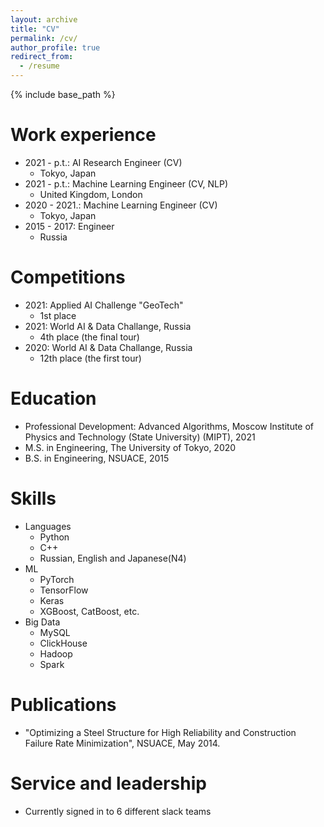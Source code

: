 ```yaml
---
layout: archive
title: "CV"
permalink: /cv/
author_profile: true
redirect_from:
  - /resume
---
```


{% include base_path %}

Work experience
======
* 2021 - p.t.: AI Research Engineer (CV)
  * Tokyo, Japan
* 2021 - p.t.: Machine Learning Engineer (CV, NLP)
  * United Kingdom, London
* 2020 - 2021.: Machine Learning Engineer (CV)
  * Tokyo, Japan
* 2015 - 2017: Engineer
  * Russia

Competitions
======
* 2021: Applied AI Challenge "GeoTech"
  * 1st place 
* 2021: World AI & Data Challange, Russia
  * 4th place (the final tour)
* 2020: World AI & Data Challange, Russia
  * 12th place (the first tour)


Education
======
* Professional Development: Advanced Algorithms, Moscow Institute of Physics and Technology (State University) (MIPT), 2021
* M.S. in Engineering, The University of Tokyo, 2020
* B.S. in Engineering, NSUACE, 2015

Skills
======  
* Languages
  * Python
  * C++
  * Russian, English and Japanese(N4)
* ML
  * PyTorch
  * TensorFlow
  * Keras
  * XGBoost, CatBoost, etc.
* Big Data
  * MySQL
  * ClickHouse
  * Hadoop
  * Spark

Publications
======
* "Optimizing a Steel Structure for High Reliability and Construction Failure Rate Minimization", NSUACE, May 2014.
  
 
Service and leadership
======
* Currently signed in to 6 different slack teams
